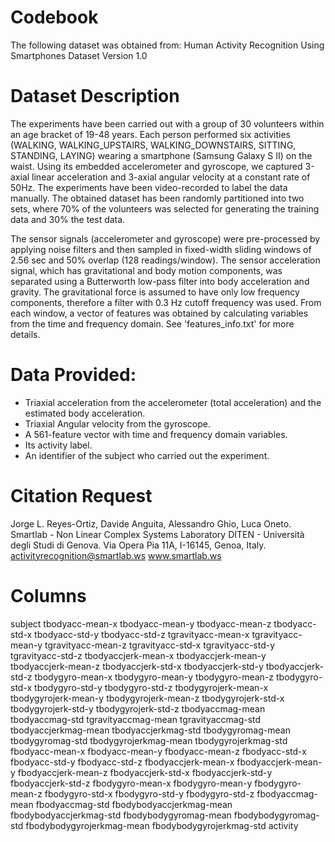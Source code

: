 # Codebook

The following dataset was obtained from:
Human Activity Recognition Using Smartphones Dataset
Version 1.0

Dataset Description
==================================================================

The experiments have been carried out with a group of 30 volunteers within an age bracket of 19-48 years. Each person performed six activities (WALKING, WALKING_UPSTAIRS, WALKING_DOWNSTAIRS, SITTING, STANDING, LAYING) wearing a smartphone (Samsung Galaxy S II) on the waist. Using its embedded accelerometer and gyroscope, we captured 3-axial linear acceleration and 3-axial angular velocity at a constant rate of 50Hz. The experiments have been video-recorded to label the data manually. The obtained dataset has been randomly partitioned into two sets, where 70% of the volunteers was selected for generating the training data and 30% the test data. 

The sensor signals (accelerometer and gyroscope) were pre-processed by applying noise filters and then sampled in fixed-width sliding windows of 2.56 sec and 50% overlap (128 readings/window). The sensor acceleration signal, which has gravitational and body motion components, was separated using a Butterworth low-pass filter into body acceleration and gravity. The gravitational force is assumed to have only low frequency components, therefore a filter with 0.3 Hz cutoff frequency was used. From each window, a vector of features was obtained by calculating variables from the time and frequency domain. See 'features_info.txt' for more details. 

Data Provided:
==================================================================

- Triaxial acceleration from the accelerometer (total acceleration) and the estimated body acceleration.
- Triaxial Angular velocity from the gyroscope. 
- A 561-feature vector with time and frequency domain variables. 
- Its activity label. 
- An identifier of the subject who carried out the experiment.

Citation Request
==================================================================
Jorge L. Reyes-Ortiz, Davide Anguita, Alessandro Ghio, Luca Oneto.
Smartlab - Non Linear Complex Systems Laboratory
DITEN - Università degli Studi di Genova.
Via Opera Pia 11A, I-16145, Genoa, Italy.
activityrecognition@smartlab.ws
www.smartlab.ws

Columns
==================================================================
subject
tbodyacc-mean-x
tbodyacc-mean-y
tbodyacc-mean-z
tbodyacc-std-x
tbodyacc-std-y
tbodyacc-std-z
tgravityacc-mean-x
tgravityacc-mean-y
tgravityacc-mean-z
tgravityacc-std-x
tgravityacc-std-y
tgravityacc-std-z
tbodyaccjerk-mean-x
tbodyaccjerk-mean-y
tbodyaccjerk-mean-z
tbodyaccjerk-std-x
tbodyaccjerk-std-y
tbodyaccjerk-std-z
tbodygyro-mean-x
tbodygyro-mean-y
tbodygyro-mean-z
tbodygyro-std-x
tbodygyro-std-y
tbodygyro-std-z
tbodygyrojerk-mean-x
tbodygyrojerk-mean-y
tbodygyrojerk-mean-z
tbodygyrojerk-std-x
tbodygyrojerk-std-y
tbodygyrojerk-std-z
tbodyaccmag-mean
tbodyaccmag-std
tgravityaccmag-mean
tgravityaccmag-std
tbodyaccjerkmag-mean
tbodyaccjerkmag-std
tbodygyromag-mean
tbodygyromag-std
tbodygyrojerkmag-mean
tbodygyrojerkmag-std
fbodyacc-mean-x
fbodyacc-mean-y
fbodyacc-mean-z
fbodyacc-std-x
fbodyacc-std-y
fbodyacc-std-z
fbodyaccjerk-mean-x
fbodyaccjerk-mean-y
fbodyaccjerk-mean-z
fbodyaccjerk-std-x
fbodyaccjerk-std-y
fbodyaccjerk-std-z
fbodygyro-mean-x
fbodygyro-mean-y
fbodygyro-mean-z
fbodygyro-std-x
fbodygyro-std-y
fbodygyro-std-z
fbodyaccmag-mean
fbodyaccmag-std
fbodybodyaccjerkmag-mean
fbodybodyaccjerkmag-std
fbodybodygyromag-mean
fbodybodygyromag-std
fbodybodygyrojerkmag-mean
fbodybodygyrojerkmag-std
activity

